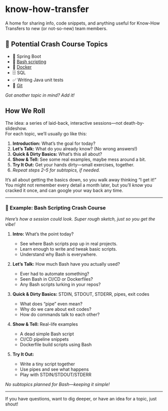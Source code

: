 # know-how-transfer

A home for sharing info, code snippets, and anything useful for Know-How Transfers to new (or not-so-new) team members.

## 🚀 Potential Crash Course Topics

- 🌱 Spring Boot
- 🐚 [Bash scripting](crash-courses/bash-scripting/README.md)
- 🐳 [Docker](crash-courses/docker/README.md)
- 🗄️ SQL
- ✅ Writing Java unit tests
- 🌿 [Git](crash-courses/git/README.md)

*Got another topic in mind? Add it!*

## How We Roll

The idea: a series of laid-back, interactive sessions—not death-by-slideshow.  
For each topic, we’ll usually go like this:

1. **Introduction:** What’s the goal for today?
2. **Let’s Talk:** What do you already know? (No wrong answers!)
3. **Quick & Dirty Basics:** What’s this all about?
4. **Show & Tell:** See some real examples, maybe mess around a bit.
5. **Try It Out:** Get your hands dirty—small exercises, together.
6. *Repeat steps 2–5 for subtopics, if needed.*

It’s all about getting the basics down, so you walk away thinking “I get it!”  
You might not remember every detail a month later, but you’ll *know* you cracked it once, and can google your way back any time.

---

### 📝 Example: Bash Scripting Crash Course

_Here’s how a session could look. Super rough sketch, just so you get the vibe!_

1. **Intro:** What’s the point today?
    - See where Bash scripts pop up in real projects.
    - Learn enough to write and tweak basic scripts.
    - Understand why Bash is everywhere.

2. **Let’s Talk:** How much Bash have you actually used?
    - Ever had to automate something?
    - Seen Bash in CI/CD or Dockerfiles?
    - Any Bash scripts lurking in your repos?

3. **Quick & Dirty Basics:** STDIN, STDOUT, STDERR, pipes, exit codes
    - What does “pipe” even mean?
    - Why do we care about exit codes?
    - How do commands talk to each other?

4. **Show & Tell:** Real-life examples
    - A dead simple Bash script
    - CI/CD pipeline snippets
    - Dockerfile build scripts using Bash

5. **Try It Out:**
    - Write a tiny script together
    - Use pipes and see what happens
    - Play with STDIN/STDOUT/STDERR

_No subtopics planned for Bash—keeping it simple!_

---

If you have questions, want to dig deeper, or have an idea for a topic, just shout!

